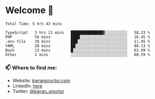 # Welcome 🦘

<!--START_SECTION:waka-->

```text
Total Time: 5 hrs 43 mins

TypeScript   3 hrs 21 mins   ██████████████▓░░░░░░░░░░   58.23 %
PHP          56 mins         ████░░░░░░░░░░░░░░░░░░░░░   16.45 %
.env file    39 mins         ███░░░░░░░░░░░░░░░░░░░░░░   11.45 %
YAML         28 mins         ██░░░░░░░░░░░░░░░░░░░░░░░   08.13 %
Bash         13 mins         █░░░░░░░░░░░░░░░░░░░░░░░░   03.99 %
Other        2 mins          ░░░░░░░░░░░░░░░░░░░░░░░░░   00.59 %
```

<!--END_SECTION:waka-->

### 📫 Where to find me:

-   Website: [kieranproctor.com](https://kieranproctor.com/)
-   LinkedIn: [here](https://www.linkedin.com/in/kieran-proctor-086b5a159/)
-   Twitter: [@kieran_proctor](https://twitter.com/kieran_proctor)
